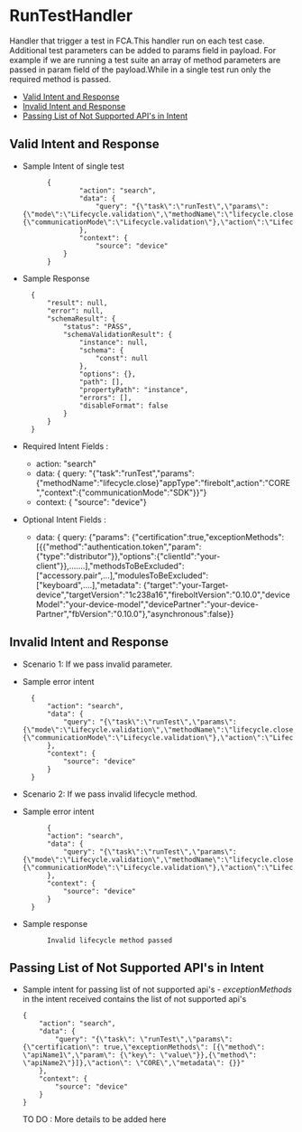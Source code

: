 # RunTestHandler 

Handler that trigger a test in FCA.This handler run on each test case. Additional test parameters can be added to params field in payload.
For example if we are running a test suite an array of method parameters are passed in param field of the payload.While in a single test run only the required method is passed.

* [Valid Intent and Response](#valid-intent-and-response)
* [Invalid Intent and Response](#invalid-intent-and-response)
* [Passing List of Not Supported API's in Intent](#passing-list-of-not-supported-apis-in-intent)

## Valid Intent and Response

- Sample Intent of single test

            {
                    "action": "search",
                    "data": {
                        "query": "{\"task\":\"runTest\",\"params\":{\"mode\":\"Lifecycle.validation\",\"methodName\":\"lifecycle.close\",\"methodParams\":\"userExit\"},\"context\":{\"communicationMode\":\"Lifecycle.validation\"},\"action\":\"Lifecycle.validation\",\"appType\":\"firebolt\"}"
                    },
                    "context": {
                        "source": "device"
                }
            }

- Sample Response

        {
            "result": null,
            "error": null,
            "schemaResult": {
                "status": "PASS",
                "schemaValidationResult": {
                    "instance": null,
                    "schema": {
                        "const": null
                    },
                    "options": {},
                    "path": [],
                    "propertyPath": "instance",
                    "errors": [],
                    "disableFormat": false
                }
            }
        }



- Required Intent Fields : 
    - action: "search"
    - data: { query: "{"task":"runTest","params":{"methodName":"lifecycle.close}"appType":"firebolt",action":"CORE","context":{"communicationMode":"SDK"}}"}
    - context: { "source": "device"}

- Optional Intent Fields :
    - data: { query: {"params": {"certification":true,"exceptionMethods": [{{"method":"authentication.token","param":{"type":"distributor"}},"options":{"clientId":"your-client"}},.......],"methodsToBeExcluded":["accessory.pair",...],"modulesToBeExcluded":["keyboard",....],"metadata": {"target":"your-Target-device","targetVersion":"1c238a16","fireboltVersion":"0.10.0","deviceModel":"your-device-model","devicePartner":"your-device-Partner","fbVersion":"0.10.0"},"asynchronous":false}}

## Invalid Intent and Response

- Scenario 1: If we pass invalid parameter.
- Sample error intent 

        {
            "action": "search",
            "data": {
                "query": "{\"task\":\"runTest\",\"params\":{\"mode\":\"Lifecycle.validation\",\"methodName\":\"lifecycle.close\",\"methodParams\":\"error\"},\"context\":{\"communicationMode\":\"Lifecycle.validation\"},\"action\":\"Lifecycle.validation\",\"appType\":\"firebolt\"}"
            },
            "context": {
                "source": "device"
            }
        }

- Scenario 2: If we pass invalid lifecycle method.
- Sample error intent 

            {
            "action": "search",
            "data": {
                "query": "{\"task\":\"runTest\",\"params\":{\"mode\":\"Lifecycle.validation\",\"methodName\":\"lifecycle.close\",\"methodParams\":\"userExit\"},\"context\":{\"communicationMode\":\"Lifecycle.validation\"},\"action\":\"Lifecycle.validation\",\"appType\":\"firebolt\"}"
            },
            "context": {
                "source": "device"
            }
        }

- Sample response

            Invalid lifecycle method passed

## Passing List of Not Supported API's in Intent

- Sample intent for passing list of not supported api's - *exceptionMethods* in the intent received contains the list of not supported api's

    ```
    {
        "action": "search",
        "data": {
            "query": "{\"task\": \"runTest\",\"params\": {\"certification\": true,\"exceptionMethods\": [{\"method\": \"apiName1\",\"param\": {\"key\": \"value\"}},{\"method\": \"apiName2\"}]},\"action\": \"CORE\",\"metadata\": {}}"
        },
        "context": {
            "source": "device"
        }
    }
    ```
    TO DO : More details to be added here